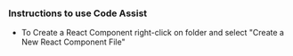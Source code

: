 ### Instructions to use Code Assist

- To Create a React Component right-click on folder and select "Create a New React Component File"